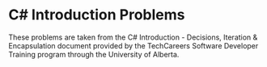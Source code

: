 # C# Introduction Problems

These problems are taken from the C# Introduction - Decisions, Iteration & Encapsulation document
provided by the TechCareers Software Developer Training program through the University of Alberta.

